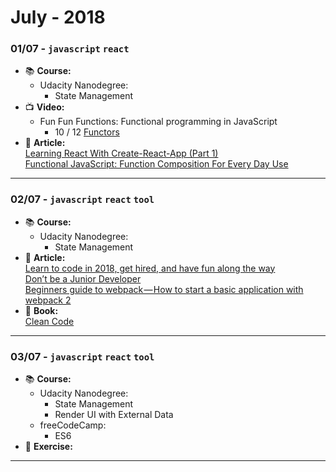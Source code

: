 # July - 2018

### **01/07** - `javascript` `react`
   - 📚 **Course:**
      - Udacity Nanodegree:  
         - State Management
   - 📺 **Video:**  
     - Fun Fun Functions: Functional programming in JavaScript  
       - 10 / 12 [Functors](https://www.youtube.com/watch?v=YLIH8TKbAh4&index=9&list=PL0zVEGEvSaeEd9hlmCXrk5yUyqUag-n84)
   - 📰 **Article:**  
   [Learning React With Create-React-App (Part 1)](https://medium.com/in-the-weeds/learning-react-with-create-react-app-part-1-a12e1833fdc)  
   [Functional JavaScript: Function Composition For Every Day Use](https://hackernoon.com/javascript-functional-composition-for-every-day-use-22421ef65a10) 
***

### **02/07** - `javascript` `react` `tool`
   - 📚 **Course:**
      - Udacity Nanodegree:  
         - State Management
   - 📰 **Article:**  
   [Learn to code in 2018, get hired, and have fun along the way](https://hackernoon.com/learn-to-code-in-2018-get-hired-and-have-fun-along-the-way-b338247eed6a)   
   [Don’t be a Junior Developer](https://hackernoon.com/dont-be-a-junior-developer-608c255b3056)  
   [Beginners guide to webpack — How to start a basic application with webpack 2](https://medium.com/@ahsan.ayaz/beginners-guide-to-webpack-how-to-start-a-basic-application-with-webpack-2-ebed3172fa8c)  
   - 📘 **Book:**  
   [Clean Code](https://www.amazon.com/Clean-Code-Handbook-Software-Craftsmanship-ebook/dp/B001GSTOAM)
***

### **03/07** - `javascript` `react` `tool`
   - 📚 **Course:**
      - Udacity Nanodegree:  
         - State Management
         - Render UI with External Data
      - freeCodeCamp:
         - ES6
   - 💪 **Exercise:**  
   
***

